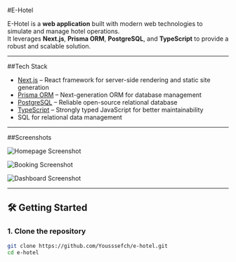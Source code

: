 #E-Hotel

E-Hotel is a **web application** built with modern web technologies to simulate and manage hotel operations.  
It leverages **Next.js**, **Prisma ORM**, **PostgreSQL**, and **TypeScript** to provide a robust and scalable solution.

---

##Tech Stack
- [Next.js](https://nextjs.org/) – React framework for server-side rendering and static site generation  
- [Prisma ORM](https://www.prisma.io/) – Next-generation ORM for database management  
- [PostgreSQL](https://www.postgresql.org/) – Reliable open-source relational database  
- [TypeScript](https://www.typescriptlang.org/) – Strongly typed JavaScript for better maintainability  
- SQL for relational data management  

---

##Screenshots

![Homepage Screenshot](https://github.com/user-attachments/assets/6a41cfa6-500c-4dac-8652-8f0dd8010ddc)

![Booking Screenshot](https://github.com/user-attachments/assets/b983bb5a-2ca6-4738-a1ad-2d43ba46c84e)

![Dashboard Screenshot](https://github.com/user-attachments/assets/2955ccfc-5e8c-4ebe-a52a-5d8e642cfc3d)


---

## 🛠️ Getting Started

### 1. Clone the repository
```bash
git clone https://github.com/Yousssefch/e-hotel.git
cd e-hotel
